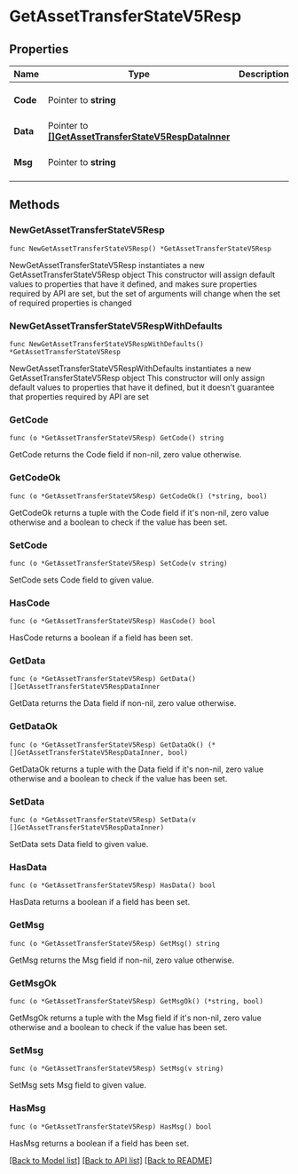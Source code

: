 # GetAssetTransferStateV5Resp

## Properties

Name | Type | Description | Notes
------------ | ------------- | ------------- | -------------
**Code** | Pointer to **string** |  | [optional] [default to ""]
**Data** | Pointer to [**[]GetAssetTransferStateV5RespDataInner**](GetAssetTransferStateV5RespDataInner.md) |  | [optional] 
**Msg** | Pointer to **string** |  | [optional] [default to ""]

## Methods

### NewGetAssetTransferStateV5Resp

`func NewGetAssetTransferStateV5Resp() *GetAssetTransferStateV5Resp`

NewGetAssetTransferStateV5Resp instantiates a new GetAssetTransferStateV5Resp object
This constructor will assign default values to properties that have it defined,
and makes sure properties required by API are set, but the set of arguments
will change when the set of required properties is changed

### NewGetAssetTransferStateV5RespWithDefaults

`func NewGetAssetTransferStateV5RespWithDefaults() *GetAssetTransferStateV5Resp`

NewGetAssetTransferStateV5RespWithDefaults instantiates a new GetAssetTransferStateV5Resp object
This constructor will only assign default values to properties that have it defined,
but it doesn't guarantee that properties required by API are set

### GetCode

`func (o *GetAssetTransferStateV5Resp) GetCode() string`

GetCode returns the Code field if non-nil, zero value otherwise.

### GetCodeOk

`func (o *GetAssetTransferStateV5Resp) GetCodeOk() (*string, bool)`

GetCodeOk returns a tuple with the Code field if it's non-nil, zero value otherwise
and a boolean to check if the value has been set.

### SetCode

`func (o *GetAssetTransferStateV5Resp) SetCode(v string)`

SetCode sets Code field to given value.

### HasCode

`func (o *GetAssetTransferStateV5Resp) HasCode() bool`

HasCode returns a boolean if a field has been set.

### GetData

`func (o *GetAssetTransferStateV5Resp) GetData() []GetAssetTransferStateV5RespDataInner`

GetData returns the Data field if non-nil, zero value otherwise.

### GetDataOk

`func (o *GetAssetTransferStateV5Resp) GetDataOk() (*[]GetAssetTransferStateV5RespDataInner, bool)`

GetDataOk returns a tuple with the Data field if it's non-nil, zero value otherwise
and a boolean to check if the value has been set.

### SetData

`func (o *GetAssetTransferStateV5Resp) SetData(v []GetAssetTransferStateV5RespDataInner)`

SetData sets Data field to given value.

### HasData

`func (o *GetAssetTransferStateV5Resp) HasData() bool`

HasData returns a boolean if a field has been set.

### GetMsg

`func (o *GetAssetTransferStateV5Resp) GetMsg() string`

GetMsg returns the Msg field if non-nil, zero value otherwise.

### GetMsgOk

`func (o *GetAssetTransferStateV5Resp) GetMsgOk() (*string, bool)`

GetMsgOk returns a tuple with the Msg field if it's non-nil, zero value otherwise
and a boolean to check if the value has been set.

### SetMsg

`func (o *GetAssetTransferStateV5Resp) SetMsg(v string)`

SetMsg sets Msg field to given value.

### HasMsg

`func (o *GetAssetTransferStateV5Resp) HasMsg() bool`

HasMsg returns a boolean if a field has been set.


[[Back to Model list]](../README.md#documentation-for-models) [[Back to API list]](../README.md#documentation-for-api-endpoints) [[Back to README]](../README.md)


